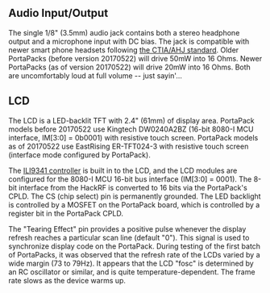 ## Audio Input/Output

The single 1/8" (3.5mm) audio jack contains both a stereo headphone output and a microphone input with DC bias. The jack is compatible with newer smart phone headsets following [the CTIA/AHJ standard](https://en.wikipedia.org/wiki/TRRS_connector#TRRS_standards). Older PortaPacks (before version 20170522) will drive 50mW into 16 Ohms. Newer PortaPacks (as of version 20170522) will drive 20mW into 16 Ohms. Both are uncomfortably loud at full volume -- just sayin'...

## LCD

The LCD is a LED-backlit TFT with 2.4" (61mm) of display area. PortaPack models before 20170522 use Kingtech DW0240A2BZ (16-bit 8080-I MCU interface, IM[3:0] = 0b0001) with resistive touch screen. PortaPack models as of 20170522 use EastRising ER-TFT024-3 with resistive touch screen (interface mode configured by PortaPack).

The [ILI9341 controller](http://www.newhavendisplay.com/app_notes/ILI9341.pdf) is built in to the LCD, and the LCD modules are configured for the 8080-I MCU 16-bit bus interface (IM[3:0] = 0001). The 8-bit interface from the HackRF is converted to 16 bits via the PortaPack's CPLD. The CS (chip select) pin is permanently grounded. The LED backlight is controlled by a MOSFET on the PortaPack board, which is controlled by a register bit in the PortaPack CPLD.

The "Tearing Effect" pin provides a positive pulse whenever the display refresh reaches a particular scan line (default "0"). This signal is used to synchronize display code on the PortaPack. During testing of the first batch of PortaPacks, it was observed that the refresh rate of the LCDs varied by a wide margin (73 to 79Hz). It appears that the LCD "fosc" is determined by an RC oscillator or similar, and is quite temperature-dependent. The frame rate slows as the device warms up.